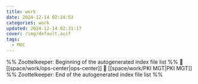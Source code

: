 ```yaml
---
title: work
date: 2024-12-14 02:24:53
categories: work
updated: 2024-12-14 02:31:17
cover: /img/default.avif
tags:
  - MOC
---
```

%% Zoottelkeeper: Beginning of the autogenerated index file list  %%
📄 [[space/work/ops-center|ops-center]]
📄 [[space/work/PKI MGT|PKI MGT]]
%% Zoottelkeeper: End of the autogenerated index file list  %%
